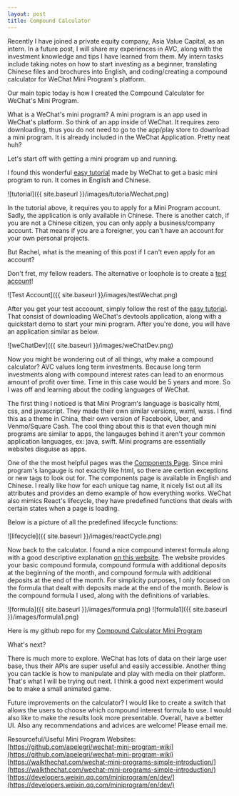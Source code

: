 ```yaml
---
layout: post
title: Compound Calculator
---
```


Recently I have joined a private equity company, Asia Value Capital, as an intern. In a future post, I will share my experiences in AVC, along with the investment knowledge and tips I have learned from them. My intern tasks include taking notes on how to start investing as a beginner, translating Chinese files and brochures into English, and coding/creating a compound calculator for WeChat Mini Program's platform. 

Our main topic today is how I created the Compound Calculator for WeChat's Mini Program.

What is a WeChat's mini program?
A mini program is an app used in WeChat's platform. So think of an app inside of WeChat. It requires zero downloading, thus you do not need to go to the app/play store to download a mini program. It is already included in the WeChat Application. Pretty neat huh? 

Let's start off with getting a mini program up and running. 

I found this wonderful [easy tutorial](https://developers.weixin.qq.com/miniprogram/en/dev/) made by WeChat to get a basic mini program to run. It comes in English and Chinese.


![tutorial]({{ site.baseurl }}/images/tutorialWechat.png)


In the tutorial above, it requires you to apply for a Mini Program account. Sadly, the application is only available in Chinese. There is another catch, if you are not a Chinese citizen, you can only apply a business/company account. That means if you are a foreigner, you can't have an account for your own personal projects. 


But Rachel, what is the meaning of this post if I can't even apply for an account? 


Don't fret, my fellow readers. 
The alternative or loophole is to create a [test account](https://developers.weixin.qq.com/miniprogram/en/dev/devtools/sandbox.html?t=18111421)!

![Test Account]({{ site.baseurl }}/images/testWechat.png)


After you get your test accoount, simply follow the rest of the [easy tutorial](https://developers.weixin.qq.com/miniprogram/en/dev/). That consist of downloading WeChat's devtools application, along with a quickstart demo to start your mini program. 
After you're done, you will have an application similar as below.

![weChatDev]({{ site.baseurl }}/images/weChatDev.png)

Now you might be wondering out of all things, why make a compound calculator? 
AVC values long term investments. Because long term investments along with compound interest rates can lead to an enormous amount of profit over time. Time in this case would be 5 years and more. So I was off and learning about the coding languages of WeChat.

The first thing I noticed is that Mini Program's language is basically html, css, and javascript. They made their own similar versions, wxml, wxss. I find this as a theme in China, their own version of Facebook, Uber, and Venmo/Square Cash. The cool thing about this is that even though mini programs are similar to apps, the langauges behind it aren't your common application languages, ex: java, swift. Mini programs are essentially websites disguise as apps.

One of the the most helpful pages was the [Components Page](https://developers.weixin.qq.com/miniprogram/en/dev/component/). Since mini program's langauge is not exactly like html, so there are certion exceptions or new tags to look out for. The components page is available in English and Chinese. I really like how for each unique tag name, it nicely list out all its attributes and provides an demo example of how everything works. WeChat also mimics React's lifecycle, they have predefined functions that deals with certain states when a page is loading. 

Below is a picture of all the predefined lifecycle functions:

![lifecycle]({{ site.baseurl }}/images/reactCycle.png)

Now back to the calculator. I found a nice compound interest formula along with a good descriptive explanation [on this website](https://www.thecalculatorsite.com/articles/finance/compound-interest-formula.php?page=2). The website provides your basic compound formula, compound formula with additional deposits at the beginning of the month, and compound formula with additional deposits at the end of the month. For simplicity purposes, I only focused on the formula that dealt with deposits made at the end of the month.
Below is the compound formula I used, along with the definitions of variables.

![formula]({{ site.baseurl }}/images/formula.png)
![formula1]({{ site.baseurl }}/images/formula1.png)

Here is my github repo for my [Compound Calculator Mini Program](https://github.com/racheljenniferkao?tab=repositories)

What's next?

There is much more to explore. WeChat has lots of data on their large user base, thus their APIs are super useful and easily accessible. Another thing you can tackle is how to manipulate and play with media on their platform. That's what I will be trying out next. I think a good next experiment would be to make a small animated game.

Future improvements on the calculator?
I would like to create a switch that allows the users to choose which compound interest formula to use. 
I would also like to make the results look more presentable. 
Overall, have a better UI. 
Also any recommendations and advices are welcome! Please email me. 

Resourceful/Useful Mini Program Websites: 
[https://github.com/apelegri/wechat-mini-program-wiki](https://github.com/apelegri/wechat-mini-program-wiki)
[https://walkthechat.com/wechat-mini-programs-simple-introduction/](https://walkthechat.com/wechat-mini-programs-simple-introduction/)
[https://developers.weixin.qq.com/miniprogram/en/dev/](https://developers.weixin.qq.com/miniprogram/en/dev/)







